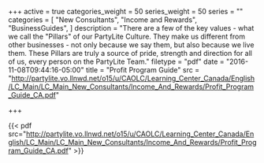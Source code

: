 +++
active = true
categories_weight = 50
series_weight = 50
series = ""
categories = [
  "New Consultants",
  "Income and Rewards",
  "BusinessGuides",
]
description = "There are a few of the key values - what we call the \"Pillars\" of our PartyLite Culture. They make us different from other businesses - not only because we say them, but also because we live them. These Pillars are truly a source of pride, strength and direction for all of us, every person on the PartyLite Team."
filetype = "pdf"
date = "2016-11-08T09:44:16-05:00"
title = "Profit Program Guide"
src = "http://partylite.vo.llnwd.net/o15/u/CAOLC/Learning_Center_Canada/English/LC_Main/LC_Main_New_Consultants/Income_And_Rewards/Profit_Program_Guide_CA.pdf"

+++

{{< pdf src="http://partylite.vo.llnwd.net/o15/u/CAOLC/Learning_Center_Canada/English/LC_Main/LC_Main_New_Consultants/Income_And_Rewards/Profit_Program_Guide_CA.pdf" >}}
